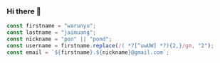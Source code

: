 ### Hi there 👋

``` javascript
const firstname = "warunyu";
const lastname = "jaimuang";
const nickname = "pon" || "pond";
const username = firstname.replace(/( *?[^uwUW] *?){2,}/gm, "2");
const email = `${firstname}.${nickname}@gmail.com`;
```

<!--
**w2u2u/w2u2u** is a ✨ _special_ ✨ repository because its `README.md` (this file) appears on your GitHub profile.

Here are some ideas to get you started:

- 🔭 I’m currently working on ...
- 🌱 I’m currently learning ...
- 👯 I’m looking to collaborate on ...
- 🤔 I’m looking for help with ...
- 💬 Ask me about ...
- 📫 How to reach me: ...
- 😄 Pronouns: ...
- ⚡ Fun fact: ...
-->
